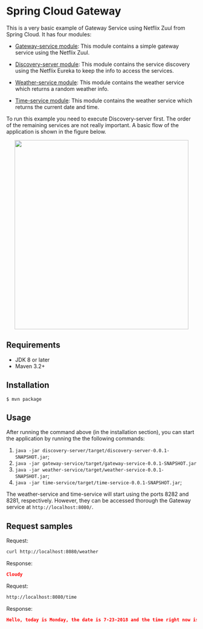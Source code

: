 # Spring Cloud Gateway

This is a very basic example of Gateway Service using Netflix Zuul from Spring Cloud.
It has four modules:

* [Gateway-service module](https://github.com/geraldoms/spring-cloud-gateway/tree/master/gateway-service): 
 This module contains a simple gateway service using the Netflix Zuul.
 
* [Discovery-server module](https://github.com/geraldoms/spring-cloud-gateway/tree/master/discovery-server):
This module contains the service discovery using the Netflix Eureka to keep the info to access the services.

* [Weather-service module](https://github.com/geraldoms/spring-cloud-gateway/tree/master/weather-service): 
This module contains the weather service which returns a random weather info.

* [Time-service module](https://github.com/geraldoms/spring-cloud-gateway/tree/master/time-service): 
This module contains the weather service which returns the current date and time.

To run this example you need to execute Discovery-server first. The order of the remaining services are not really important. 
A basic flow of the application is shown in the figure below.

<p align="center">
  <img width="460" height="500" src="https://user-images.githubusercontent.com/13106549/43080628-1970cb38-8e5e-11e8-9884-d88328077a94.png">
</p>

## Requirements
* JDK 8 or later
* Maven 3.2+

## Installation 
`$ mvn package`

## Usage 

After running the command above (in the installation section), you can start the application by running the the following commands:   
 
 1. `java -jar discovery-server/target/discovery-server-0.0.1-SNAPSHOT.jar`;
 2. `java -jar gateway-service/target/gateway-service-0.0.1-SNAPSHOT.jar`
 3. `java -jar weather-service/target/weather-service-0.0.1-SNAPSHOT.jar`;
 4. `java -jar time-service/target/time-service-0.0.1-SNAPSHOT.jar`;

The weather-service and time-service will start using the ports 8282 and 8281, respectively. 
However, they can be accessed thorough the Gateway service at `http://localhost:8080/`.

## Request samples 

Request:
```bash
curl http://localhost:8080/weather
```
Response:
```json
Cloudy
```

Request:
```bash
http://localhost:8080/time
```
Response:
```json
Hello, today is Monday, the date is 7-23-2018 and the time right now is 10:01:38.
```

